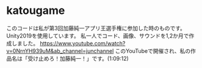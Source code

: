 # katougame
このコードは私が第3回加藤純一アプリ王選手権に参加した時のものです。
Unity2019を使用しています。
私一人でコード、画像、サウンドを1,2か月で作成しました。
https://www.youtube.com/watch?v=0NrnYH939uM&ab_channel=junchannel
このYouTubeで開催され、私の作品名は「受け止めろ！加藤純一！」です。(1:09:12)
